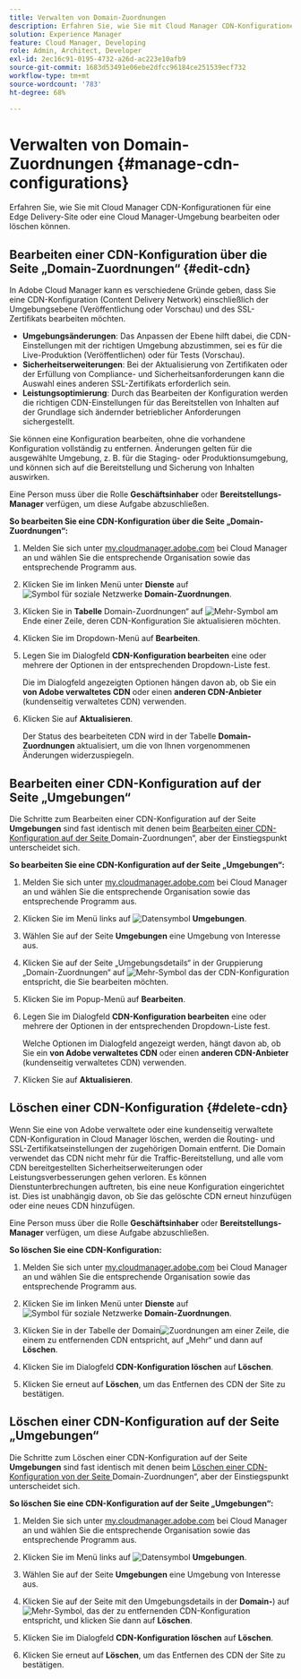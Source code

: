 ```yaml
---
title: Verwalten von Domain-Zuordnungen
description: Erfahren Sie, wie Sie mit Cloud Manager CDN-Konfigurationen für eine Edge Delivery-Site oder eine Cloud Manager-Umgebung bearbeiten, aktualisieren oder löschen können.
solution: Experience Manager
feature: Cloud Manager, Developing
role: Admin, Architect, Developer
exl-id: 2ec16c91-0195-4732-a26d-ac223e10afb9
source-git-commit: 1683d53491e06ebe2dfcc96184ce251539ecf732
workflow-type: tm+mt
source-wordcount: '783'
ht-degree: 68%

---
```


# Verwalten von Domain-Zuordnungen {#manage-cdn-configurations}

Erfahren Sie, wie Sie mit Cloud Manager CDN-Konfigurationen für eine Edge Delivery-Site oder eine Cloud Manager-Umgebung bearbeiten oder löschen können.

## Bearbeiten einer CDN-Konfiguration über die Seite „Domain-Zuordnungen“ {#edit-cdn}

In Adobe Cloud Manager kann es verschiedene Gründe geben, dass Sie eine CDN-Konfiguration (Content Delivery Network) einschließlich der Umgebungsebene (Veröffentlichung oder Vorschau) und des SSL-Zertifikats bearbeiten möchten.

* **Umgebungsänderungen**: Das Anpassen der Ebene hilft dabei, die CDN-Einstellungen mit der richtigen Umgebung abzustimmen, sei es für die Live-Produktion (Veröffentlichen) oder für Tests (Vorschau).
* **Sicherheitserweiterungen**: Bei der Aktualisierung von Zertifikaten oder der Erfüllung von Compliance- und Sicherheitsanforderungen kann die Auswahl eines anderen SSL-Zertifikats erforderlich sein.
* **Leistungsoptimierung**: Durch das Bearbeiten der Konfiguration werden die richtigen CDN-Einstellungen für das Bereitstellen von Inhalten auf der Grundlage sich ändernder betrieblicher Anforderungen sichergestellt.

Sie können eine Konfiguration bearbeiten, ohne die vorhandene Konfiguration vollständig zu entfernen. Änderungen gelten für die ausgewählte Umgebung, z. B. für die Staging- oder Produktionsumgebung, und können sich auf die Bereitstellung und Sicherung von Inhalten auswirken.

Eine Person muss über die Rolle **Geschäftsinhaber** oder **Bereitstellungs-Manager** verfügen, um diese Aufgabe abzuschließen.

**So bearbeiten Sie eine CDN-Konfiguration über die Seite „Domain-Zuordnungen“:**

1. Melden Sie sich unter [my.cloudmanager.adobe.com](https://my.cloudmanager.adobe.com/) bei Cloud Manager an und wählen Sie die entsprechende Organisation sowie das entsprechende Programm aus.
1. Klicken Sie im linken Menü unter **Dienste** auf ![Symbol für soziale Netzwerke](https://spectrum.adobe.com/static/icons/workflow_18/Smock_SocialNetwork_18_N.svg) **Domain-Zuordnungen**.
1. Klicken Sie in **Tabelle** Domain-Zuordnungen“ auf ![Mehr-Symbol](https://spectrum.adobe.com/static/icons/workflow_18/Smock_More_18_N.svg) am Ende einer Zeile, deren CDN-Konfiguration Sie aktualisieren möchten.

1. Klicken Sie im Dropdown-Menü auf **Bearbeiten**.

1. Legen Sie im Dialogfeld **CDN-Konfiguration bearbeiten** eine oder mehrere der Optionen in der entsprechenden Dropdown-Liste fest.

   Die im Dialogfeld angezeigten Optionen hängen davon ab, ob Sie ein **von Adobe verwaltetes CDN** oder einen **anderen CDN-Anbieter** (kundenseitig verwaltetes CDN) verwenden.

1. Klicken Sie auf **Aktualisieren**.

   Der Status des bearbeiteten CDN wird in der Tabelle **Domain-Zuordnungen** aktualisiert, um die von Ihnen vorgenommenen Änderungen widerzuspiegeln.


## Bearbeiten einer CDN-Konfiguration auf der Seite „Umgebungen“

Die Schritte zum Bearbeiten einer CDN-Konfiguration auf der Seite **Umgebungen** sind fast identisch mit denen beim [Bearbeiten einer CDN-Konfiguration auf der Seite ](#edit-cdn)Domain-Zuordnungen“, aber der Einstiegspunkt unterscheidet sich.

**So bearbeiten Sie eine CDN-Konfiguration auf der Seite „Umgebungen“:**

1. Melden Sie sich unter [my.cloudmanager.adobe.com](https://my.cloudmanager.adobe.com/) bei Cloud Manager an und wählen Sie die entsprechende Organisation sowie das entsprechende Programm aus.

1. Klicken Sie im Menü links auf ![Datensymbol](https://spectrum.adobe.com/static/icons/workflow_18/Smock_Data_18_N.svg) **Umgebungen**.

1. Wählen Sie auf der Seite **Umgebungen** eine Umgebung von Interesse aus.

1. Klicken Sie auf der Seite „Umgebungsdetails“ in der Gruppierung „Domain-Zuordnungen“ auf ![Mehr-Symbol](https://spectrum.adobe.com/static/icons/workflow_18/Smock_More_18_N.svg) das der CDN-Konfiguration entspricht, die Sie bearbeiten möchten.

1. Klicken Sie im Popup-Menü auf **Bearbeiten**.

1. Legen Sie im Dialogfeld **CDN-Konfiguration bearbeiten** eine oder mehrere der Optionen in der entsprechenden Dropdown-Liste fest.

   Welche Optionen im Dialogfeld angezeigt werden, hängt davon ab, ob Sie ein **von Adobe verwaltetes CDN** oder einen **anderen CDN-Anbieter** (kundenseitig verwaltetes CDN) verwenden.

1. Klicken Sie auf **Aktualisieren**.


<!-- ## Go live readiness {#go-live-readiness} 

1. ADD STEPS -->


## Löschen einer CDN-Konfiguration {#delete-cdn}

Wenn Sie eine von Adobe verwaltete oder eine kundenseitig verwaltete CDN-Konfiguration in Cloud Manager löschen, werden die Routing- und SSL-Zertifikatseinstellungen der zugehörigen Domain entfernt. Die Domain verwendet das CDN nicht mehr für die Traffic-Bereitstellung, und alle vom CDN bereitgestellten Sicherheitserweiterungen oder Leistungsverbesserungen gehen verloren. Es können Dienstunterbrechungen auftreten, bis eine neue Konfiguration eingerichtet ist. Dies ist unabhängig davon, ob Sie das gelöschte CDN erneut hinzufügen oder eine neues CDN hinzufügen.

Eine Person muss über die Rolle **Geschäftsinhaber** oder **Bereitstellungs-Manager** verfügen, um diese Aufgabe abzuschließen.

**So löschen Sie eine CDN-Konfiguration:**

1. Melden Sie sich unter [my.cloudmanager.adobe.com](https://my.cloudmanager.adobe.com/) bei Cloud Manager an und wählen Sie die entsprechende Organisation sowie das entsprechende Programm aus.

1. Klicken Sie im linken Menü unter **Dienste** auf ![Symbol für soziale Netzwerke](https://spectrum.adobe.com/static/icons/workflow_18/Smock_SocialNetwork_18_N.svg) **Domain-Zuordnungen**.

1. Klicken Sie in der Tabelle der Domain![Zuordnungen am ](https://spectrum.adobe.com/static/icons/workflow_18/Smock_More_18_N.svg) einer Zeile, die einem zu entfernenden CDN entspricht, auf „Mehr“ und dann auf **Löschen**.

1. Klicken Sie im Dialogfeld **CDN-Konfiguration löschen** auf **Löschen**.

1. Klicken Sie erneut auf **Löschen**, um das Entfernen des CDN der Site zu bestätigen.


## Löschen einer CDN-Konfiguration auf der Seite „Umgebungen“

Die Schritte zum Löschen einer CDN-Konfiguration auf der Seite **Umgebungen** sind fast identisch mit denen beim [Löschen einer CDN-Konfiguration von der Seite ](#edit-cdn)Domain-Zuordnungen“, aber der Einstiegspunkt unterscheidet sich.

**So löschen Sie eine CDN-Konfiguration auf der Seite „Umgebungen“:**

1. Melden Sie sich unter [my.cloudmanager.adobe.com](https://my.cloudmanager.adobe.com/) bei Cloud Manager an und wählen Sie die entsprechende Organisation sowie das entsprechende Programm aus.

1. Klicken Sie im Menü links auf ![Datensymbol](https://spectrum.adobe.com/static/icons/workflow_18/Smock_Data_18_N.svg) **Umgebungen**.

1. Wählen Sie auf der Seite **Umgebungen** eine Umgebung von Interesse aus.

1. Klicken Sie auf der Seite mit den Umgebungsdetails in der **Domain-**) auf ![Mehr-Symbol](https://spectrum.adobe.com/static/icons/workflow_18/Smock_More_18_N.svg), das der zu entfernenden CDN-Konfiguration entspricht, und klicken Sie dann auf **Löschen**.

1. Klicken Sie im Dialogfeld **CDN-Konfiguration löschen** auf **Löschen**.

1. Klicken Sie erneut auf **Löschen**, um das Entfernen des CDN der Site zu bestätigen.
